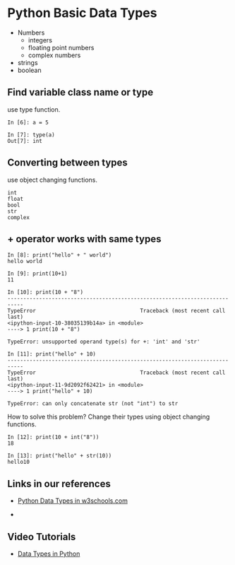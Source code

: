 # Python Basic Data Types

- Numbers
    - integers
    - floating point numbers
    - complex numbers
- strings
- boolean

## Find variable class name or type

use type function.

	In [6]: a = 5

	In [7]: type(a)
	Out[7]: int


## Converting between types

use object changing functions.

    int
    float
    bool
    str
    complex


## + operator works with same types


	In [8]: print("hello" + " world")
	hello world

	In [9]: print(10+1)
	11

	In [10]: print(10 + "8")
	---------------------------------------------------------------------------
	TypeError                                 Traceback (most recent call last)
	<ipython-input-10-38035139b14a> in <module>
	----> 1 print(10 + "8")

	TypeError: unsupported operand type(s) for +: 'int' and 'str'

	In [11]: print("hello" + 10)
	---------------------------------------------------------------------------
	TypeError                                 Traceback (most recent call last)
	<ipython-input-11-9d2092f62421> in <module>
	----> 1 print("hello" + 10)

	TypeError: can only concatenate str (not "int") to str


How to solve this problem? Change their types using object changing functions.



	In [12]: print(10 + int("8"))
	18

	In [13]: print("hello" + str(10))
	hello10



## Links in our references


- [Python Data Types in w3schools.com](https://www.w3schools.com/python/python_datatypes.asp)

- 


## Video Tutorials

- [Data Types in Python](https://youtu.be/gCCVsvgR2KU)

